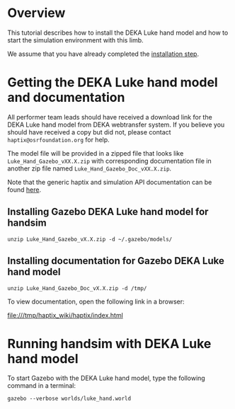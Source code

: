 # Overview
This tutorial describes how to install the DEKA Luke hand model and how to start
the simulation environment with this limb.

We assume that you have already completed the
[installation step](http://gazebosim.org/tutorials?tut=haptix_install&cat=haptix).

# Getting the DEKA Luke hand model and documentation

All performer team leads should have received a download link
  for the DEKA Luke hand model from DEKA webtransfer system.
If you believe you should have received a copy but did not,
  please contact `haptix@osrfoundation.org` for help.

The model file will be provided in a zipped file that looks like
   `Luke_Hand_Gazebo_vXX.X.zip` with corresponding documentation file in
   another zip file named `Luke_Hand_Gazebo_Doc_vXX.X.zip`.

Note that the generic haptix and simulation API documentation can be found
[here](http://gazebosim.org/haptix/api).

## Installing Gazebo DEKA Luke hand model for handsim

~~~
unzip Luke_Hand_Gazebo_vX.X.zip -d ~/.gazebo/models/
~~~

## Installing documentation for Gazebo DEKA Luke hand model

~~~
unzip Luke_Hand_Gazebo_Doc_vX.X.zip -d /tmp/
~~~

To view documentation, open the following link in a browser:

[file:///tmp/haptix_wiki/haptix/index.html](file:///tmp/haptix_wiki/haptix/index.html)

# Running handsim with DEKA Luke hand model

To start Gazebo with the DEKA Luke hand model, type the following command
  in a terminal:

~~~
gazebo --verbose worlds/luke_hand.world
~~~
